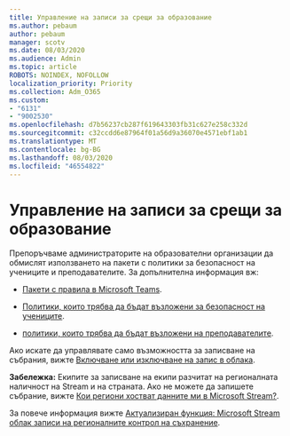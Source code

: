 ```yaml
---
title: Управление на записи за срещи за образование
ms.author: pebaum
author: pebaum
manager: scotv
ms.date: 08/03/2020
ms.audience: Admin
ms.topic: article
ROBOTS: NOINDEX, NOFOLLOW
localization_priority: Priority
ms.collection: Adm_O365
ms.custom:
- "6131"
- "9002530"
ms.openlocfilehash: d7b56237cb287f619643303fb31c627e258c332d
ms.sourcegitcommit: c32ccdd6e87964f01a56d9a36070e4571ebf1ab1
ms.translationtype: MT
ms.contentlocale: bg-BG
ms.lasthandoff: 08/03/2020
ms.locfileid: "46554822"
---
```

# <a name="manage-meeting-recordings-for-education"></a>Управление на записи за срещи за образование

Препоръчваме администраторите на образователни организации да обмислят използването на пакети с политики за безопасност на учениците и преподавателите. За допълнителна информация вж:

- [Пакети с правила в Microsoft Teams](https://docs.microsoft.com/microsoftteams/policy-packages-edu#policy-packages-in-microsoft-teams).  
    
- [Политики, които трябва да бъдат възложени за безопасност на учениците](https://docs.microsoft.com/microsoftteams/policy-packages-edu#policies-that-should-be-assigned-for-student-safety).

- [политики, които трябва да бъдат възложени на преподавателите](https://docs.microsoft.com/microsoftteams/policy-packages-edu#policies-that-should-be-assigned-for-educators).

Ако искате да управлявате само възможността за записване на събрания, вижте [Включване или изключване на запис в облака](https://docs.microsoft.com/microsoftteams/cloud-recording#turn-on-or-turn-off-cloud-recording).  

**Забележка:** Екипите за записване на екипи разчитат на регионалната наличност на Stream и на страната. Ако не можете да запишете събрание, вижте [Кои региони хостват данните ми в Microsoft Stream?](https://docs.microsoft.com/stream/faq#which-regions-does-microsoft-stream-host-my-data-in). 

За повече информация вижте [Актуализиран функция: Microsoft Stream облак записи на регионалните контрол на съхранение](https://admin.microsoft.com/AdminPortal/Home#/MessageCenter?id=MC214327).
